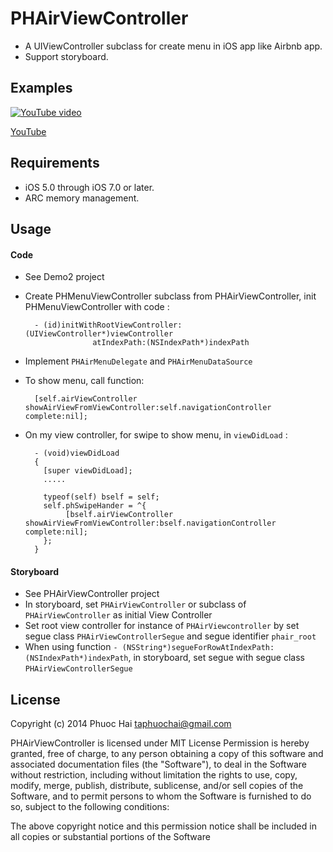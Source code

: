 # PHAirViewController

* A UIViewController subclass for create menu in iOS app like Airbnb app.
* Support storyboard.

## Examples

[![YouTube video](http://img.youtube.com/vi/JDL7HxkFFic/hqdefault.jpg)](http://www.youtube.com/watch?v=JDL7HxkFFic)

[YouTube](http://www.youtube.com/watch?v=JDL7HxkFFic)

## Requirements

* iOS 5.0 through iOS 7.0 or later.
* ARC memory management.

## Usage
 
#### Code
* See Demo2 project
* Create PHMenuViewController subclass from PHAirViewController, init PHMenuViewController with code :

        - (id)initWithRootViewController:(UIViewController*)viewController
                     atIndexPath:(NSIndexPath*)indexPath
* Implement `PHAirMenuDelegate` and `PHAirMenuDataSource`       
* To show menu, call function:

        [self.airViewController showAirViewFromViewController:self.navigationController complete:nil];               
        
* On my view controller, for swipe to show menu, in `viewDidLoad` :

        - (void)viewDidLoad
        {
          [super viewDidLoad];
          .....
    
          typeof(self) bself = self;
          self.phSwipeHander = ^{
               [bself.airViewController showAirViewFromViewController:bself.navigationController complete:nil];
          };
        }     

#### Storyboard
* See PHAirViewController project
* In storyboard, set `PHAirViewController` or subclass of `PHAirViewController` as initial View Controller
* Set root view controller for instance of `PHAirViewcontroller` by set segue class `PHAirViewControllerSegue` and segue identifier `phair_root`
* When using function `- (NSString*)segueForRowAtIndexPath:(NSIndexPath*)indexPath`, in storyboard, set segue with segue class `PHAirViewControllerSegue`


## License

Copyright (c) 2014 Phuoc Hai <taphuochai@gmail.com>

PHAirViewController is licensed under MIT License Permission is hereby granted, free of charge, to any person obtaining a copy of this software and associated documentation files (the "Software"), to deal in the Software without restriction, including without limitation the rights to use, copy, modify, merge, publish, distribute, sublicense, and/or sell copies of the Software, and to permit persons to whom the Software is furnished to do so, subject to the following conditions:

The above copyright notice and this permission notice shall be included in all copies or substantial portions of the Software
